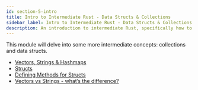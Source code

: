 ```yaml
---
id: section-5-intro
title: Intro to Intermediate Rust - Data Structs & Collections
sidebar_label: Intro to Intermediate Rust - Data Structs & Collections
description: An introduction to intermediate Rust, specifically how to utilize data structs and collections.
---
```


This module will delve into some more intermediate concepts: collections and data structs.

- [Vectors, Strings & Hashmaps](./collections.md)
- [Structs](./structs.md)
- [Defining Methods for Structs](./struct-methods.md)
- [Vectors vs Strings - what’s the difference?](./vectors-vs-strings.md)
